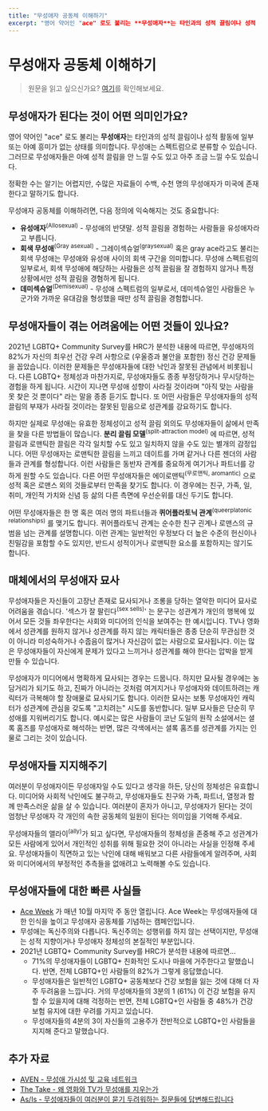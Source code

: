 ```yaml
---
title: "무성애자 공동체 이해하기"
excerpt: "영어 약어인 "ace" 로도 불리는 **무성애자**는 타인과의 성적 끌림이나 성적 활동에 일부 또는 아예 흥미가 없는 상태를 의미합니다. 무성애는 스펙트럼으로 분류할 수 있습니다. 그러므로 무성애자들은 아예 성적 끌림을 안 느낄 수도 있고 아주 조금 느낄 수도 있습니다."
---
```



# 무성애자 공동체 이해하기
> 원문을 읽고 싶으신가요? [여기](https://www.hrc.org/resources/understanding-the-asexual-community)를 확인해보세요.

## 무성애자가 된다는 것이 어떤 의미인가요?
영어 약어인 "ace" 로도 불리는 **무성애자**는 타인과의 성적 끌림이나 성적 활동에 일부 또는 아예 흥미가 없는 상태를 의미합니다. 무성애는 스펙트럼으로 분류할 수 있습니다. 그러므로 무성애자들은 아예 성적 끌림을 안 느낄 수도 있고 아주 조금 느낄 수도 있습니다.

정확한 수는 알기는 어렵지만, 수많은 자료들이 수백, 수천 명의 무성애자가 미국에 존재한다고 말하기도 합니다.

무성애자 공동체를 이해하려면, 다음 정의에 익숙해지는 것도 중요합니다:

- **유성애자**<sup>(Allosexual)</sup> - 무성애의 반댓말. 성적 끌림을 경험하는 사람들을 유성애자라고 부릅니다.
- **회색 무성애**<sup>(Gray asexual)</sup> - 그레이섹슈얼<sup>(graysexual)</sup> 혹은 gray ace라고도 불리는 회색 무성애는 무성애와 유성애 사이의 회색 구간을 의미합니다. 무성애 스펙트럼의 일부로서, 회색 무성애에 해당하는 사람들은 성적 끌림을 잘 경험하지 않거나 특정 상황에서만 성적 끌림을 경혐하게 됩니다.
- **데미섹슈얼**<sup>(Demisexual)</sup> - 무성애 스펙트럼의 일부로서, 데미섹슈얼인 사람들은 누군가와 가까운 유대감을 형성했을 때만 성적 끌림을 경험합니다.



## 무성애자들이 겪는 어려움에는 어떤 것들이 있나요?
2021년 LGBTQ+ Community Survey를 HRC가 분석한 내용에 따르면, 무성애자의 82%가 자신의 최우선 건강 우려 사항으로 (우울증과 불안을 포함한) 정신 건강 문제들을 꼽았습니다. 이러한 문제들은 무성애자들에 대한 낙인과 잘못된 관념에서 비롯됩니다. 다른 LGBTQ+ 정체성과 마찬가지로, 무성애자들도 종종 부정당하거나 무시당하는 경험을 하게 됩니다. 시간이 지나면 무성애 성향이 사라질 것이라며 "아직 맞는 사람을 못 찾은 것 뿐이다" 라는 말을 종종 듣기도 합니다. 또 어떤 사람들은 무성애자들의 성적 끌림의 부재가 사라질 것이라는 잘못된 믿음으로 성관계를 강요하기도 합니다.

하지만 실제로 무성애는 유효한 정체성이고 성적 끌림 외의도 무성애자들이 삶에서 만족을 찾을 다른 방법들이 많습니다. **분리 끌림 모델**<sup>(split-attraction model)</sup> 에 따르면, 성적 끌림과 로맨틱한 끌림은 각각 일치할 수도 있고 일치하지 않을 수도 있는 별개의 감정입니다. 어떤 무성애자는 로맨틱한 끌림을 느끼고 데이트를 가며 같거나 다른 젠더의 사람들과 관계를 형성합니다. 이런 사람들은 동반자 관계를 중요하게 여기거나 파트너를 강하게 원할 수도 있습니다. 다른 어떤 무성애자들은 에이로맨틱<sup>(무로맨틱, aromantic)</sup> 으로 성적 혹은 로맨스 외의 것들로부터 만족을 찾기도 합니다. 이 경우에는 친구, 가족, 일, 취미, 개인적 가치와 신념 등 삶의 다른 측면에 우선순위를 대신 두기도 합니다.

어떤 무성애자들은 한 명 혹은 여러 명의 파트너들과 **퀴어플라토닉 관계**<sup>(queerplatonic relationships)</sup> 를 맺기도 합니다. 퀴어플라토닉 관계는 순수한 친구 괸계나 로맨스의 규범을 넘는 관계를 설명합니다. 이런 관계는 일반적인 우정보다 더 높은 수준의 헌신이나 친밀감을 포함할 수도 있지만, 반드시 성적이거나 로맨틱한 요소를 포함하지는 않기도 합니다.



## 매체에서의 무성애자 묘사
무성애자들은 자신들이 고장난 존재로 묘사되거나 조롱을 당하는 열악한 미디어 묘사로 어려움을 겪습니다. '섹스가 잘 팔린다<sup>(sex sells)</sup>' 는 문구는 성관계가 개인의 행복에 있어서 모든 것들 좌우한다는 사회와 미디어의 인식을 보여주는 한 예시입니다. TV나 영화에서 성관계를 원하지 않거나 성관계를 하지 않는 캐릭터들은 종종 단순히 무관심한 것이 아니라 미성숙하거나 수줍음이 많거나 자신감이 없는 사람으로 묘사됩니다. 이는 많은 무성애자들이 자신에게 문제가 있다고 느끼거나 성관계를 해야 한다는 압박을 받게 만들 수 있습니다.

무성애자가 미디어에서 명확하게 묘사되는 경우는 드뭅니다. 하지만 묘사될 경우에는 농담거리가 되기도 하고, 진짜가 아니라는 것처럼 여겨지거나 무성애자와 데이트하려는 캐릭터가 극복해야 할 장애물로 묘사되기도 합니다. 이러한 묘사는 보통 무성애자인 캐릭터가 성관계에 관심을 갖도록 "고치려는" 시도를 동반합니다. 일부 묘사들은 단순히 무성애를 지워버리기도 합니다. 예시로는 많은 사람들이 코난 도일의 원작 소설에서는 셜록 홈즈를 무성애자로 해석하는 반면, 많은 각색에서는 셜록 홈즈를 성관계를 가지는 인물로 그리는 것이 있습니다.



## 무성애자들 지지해주기
여러분이 무성애자이든 무성애자일 수도 있다고 생각을 하든, 당신의 정체성은 유효합니다. 미디어와 사회적 낙인에도 불구하고, 무성애자들도 친구와 가족, 파트너, 열정과 함께 만족스러운 삶을 살 수 있습니다. 여러분이 혼자가 아니고, 무성애자가 된다는 것이 엄청난 무성애자 각 개인의 속한 공동체의 일원이 된다는 의미임을 기억해 주세요.

무성애자들의 앨라이<sup>(ally)</sup>가 되고 싶다면, 무성애자들의 정체성을 존중해 주고 성관계가 모든 사람에게 있어서 개인적인 성취를 위해 필요한 것이 아니라는 사실을 인정해 주세요. 무성애자들이 직면하고 있는 낙인에 대해 배워보고 다른 사람들에게 알려주며, 사회와 미디어에서의 부정적인 추측들을 없애려고 노력해볼 수도 있습니다.



## 무성애자들에 대한 빠른 사실들
- [Ace Week](https://aceweek.org/) 가 매년 10월 마지막 주 동안 열립니다. Ace Week는 무성애자들에 대한 인식을 높이고 무성애자 공동체를 기념하는 캠페인입니다.
- 무성애는 독신주의와 다릅니다. 독신주의는 성행위를 하지 않는 선택이지만, 무성애는 성적 지향이거나 무성애자 정체성의 본질적인 부분입니다.
- 2021년 LGBTQ+ Community Survey를 HRC가 분석한 내용에 따르면...
	- 71%의 무성애자들이 LGBTQ+ 친화적인 도시나 마을에 거주한다고 말했습니다. 반면, 전체 LGBTQ+인 사람들의 82%가 그렇게 응답했습니다.
	- 무성애자들은 일반적인 LGBTQ+ 공동체보다 건강 보험을 잃는 것에 대해 더 자주 두려움을 느낍니다. 거의 무성애자들의 3분의 1 (61%) 이 건강 보험을 유지할 수 있을지에 대해 걱정하는 반면, 전체 LGBTQ+인 사람들 중 48%가 건강 보험 유지에 대한 우려를 가지고 있습니다.
	- 무성애자들의 4분의 3이 자신들의 고용주가 전반적으로 LGBTQ+인 사람들을 지지해 준다고 말했습니다.



## 추가 자료
- [AVEN - 무성애 가시성 및 교육 네트워크](https://www.asexuality.org/)
- [The Take - 왜 영화와 TV가 무성애를 지우는가](https://www.youtube.com/watch?v=exvbiWWNYww)
- [As/Is - 무성애자들이 여러분이 묻기 두려워하는 질문들에 답변해드립니다](https://www.youtube.com/watch?v=U4AtPdjnc4g)
